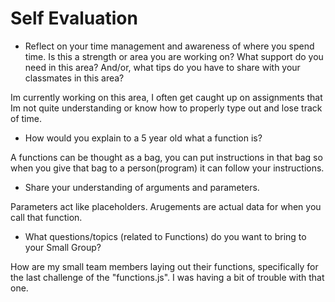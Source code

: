 # Self Evaluation

- Reflect on your time management and awareness of where you spend time. Is this a strength or area you are working on? What support do you need in this area? And/or, what tips do you have to share with your classmates in this area?

 Im currently working on this area, I often get caught up on assignments that Im not quite understanding or know how to properly type out and lose track of time.

- How would you explain to a 5 year old what a function is?

A functions can be thought as a bag, you can put instructions in that bag so when you give that bag to a person(program) it can follow your instructions.

- Share your understanding of arguments and parameters.

Parameters act like placeholders.
Arugements are actual data for when you call that function.

- What questions/topics (related to Functions) do you want to bring to your Small Group?

How are my small team members laying out their functions, specifically for the last challenge of the "functions.js". I was having a bit of trouble with that one.


